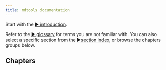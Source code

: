 ```yaml
---
title: mdtools documentation
---
```




Start with the [&#9654; introduction](introduction.html).

Refer to the [&#9654; glossary](glossary.html) for terms you are not familiar with. You can also select a specific section from the [&#9654;section index](pattern-index.html), or browse the chapters groups below.


## Chapters

<!-- GROUP-INDEX -->


